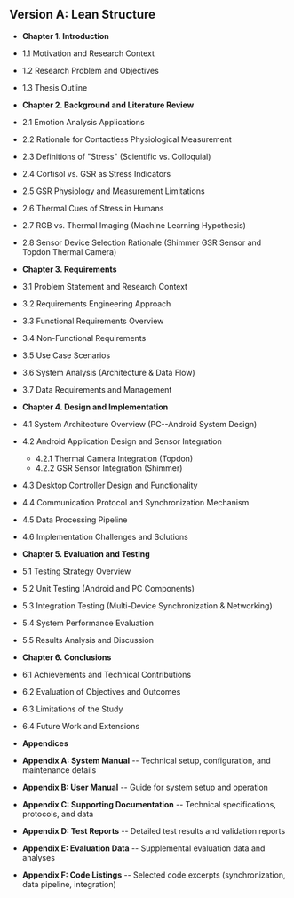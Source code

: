## Version A: Lean Structure

- **Chapter 1. Introduction**

- 1.1 Motivation and Research Context

- 1.2 Research Problem and Objectives

- 1.3 Thesis Outline

- **Chapter 2. Background and Literature Review**

- 2.1 Emotion Analysis Applications

- 2.2 Rationale for Contactless Physiological Measurement

- 2.3 Definitions of "Stress" (Scientific vs. Colloquial)

- 2.4 Cortisol vs. GSR as Stress Indicators

- 2.5 GSR Physiology and Measurement Limitations

- 2.6 Thermal Cues of Stress in Humans

- 2.7 RGB vs. Thermal Imaging (Machine Learning Hypothesis)

- 2.8 Sensor Device Selection Rationale (Shimmer GSR Sensor and Topdon
  Thermal Camera)

- **Chapter 3. Requirements**

- 3.1 Problem Statement and Research Context

- 3.2 Requirements Engineering Approach

- 3.3 Functional Requirements Overview

- 3.4 Non-Functional Requirements

- 3.5 Use Case Scenarios

- 3.6 System Analysis (Architecture & Data Flow)

- 3.7 Data Requirements and Management

- **Chapter 4. Design and Implementation**

- 4.1 System Architecture Overview (PC--Android System Design)

- 4.2 Android Application Design and Sensor Integration
  - 4.2.1 Thermal Camera Integration (Topdon)
  - 4.2.2 GSR Sensor Integration (Shimmer)

- 4.3 Desktop Controller Design and Functionality

- 4.4 Communication Protocol and Synchronization Mechanism

- 4.5 Data Processing Pipeline

- 4.6 Implementation Challenges and Solutions

- **Chapter 5. Evaluation and Testing**

- 5.1 Testing Strategy Overview

- 5.2 Unit Testing (Android and PC Components)

- 5.3 Integration Testing (Multi-Device Synchronization & Networking)

- 5.4 System Performance Evaluation

- 5.5 Results Analysis and Discussion

- **Chapter 6. Conclusions**

- 6.1 Achievements and Technical Contributions

- 6.2 Evaluation of Objectives and Outcomes

- 6.3 Limitations of the Study

- 6.4 Future Work and Extensions

- **Appendices**

- **Appendix A: System Manual** -- Technical setup, configuration, and
  maintenance details

- **Appendix B: User Manual** -- Guide for system setup and operation

- **Appendix C: Supporting Documentation** -- Technical specifications,
  protocols, and data

- **Appendix D: Test Reports** -- Detailed test results and validation
  reports

- **Appendix E: Evaluation Data** -- Supplemental evaluation data and
  analyses

- **Appendix F: Code Listings** -- Selected code excerpts
  (synchronization, data pipeline, integration)
